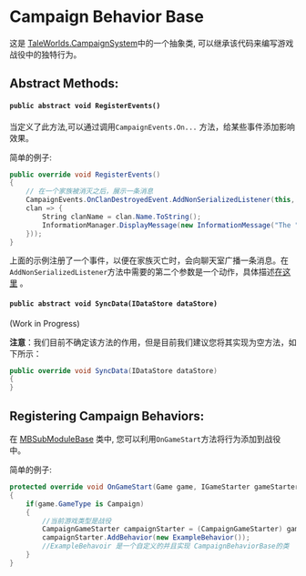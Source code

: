 # Campaign Behavior Base
这是 [TaleWorlds.CampaignSystem](./README.md)中的一个抽象类,  可以继承该代码来编写游戏战役中的独特行为。 

## Abstract Methods:
#### ```public abstract void RegisterEvents()```
当定义了此方法,可以通过调用`CampaignEvents.On...` 方法，给某些事件添加影响效果。 

简单的例子:

```csharp
public override void RegisterEvents()
{   
    // 在一个家族被消灭之后，展示一条消息
    CampaignEvents.OnClanDestroyedEvent.AddNonSerializedListener(this, new Action<Clan>(
    clan => {
        String clanName = clan.Name.ToString();
        InformationManager.DisplayMessage(new InformationMessage("The " + clanName + " was destroyed!"));
    }));
}
```
 上面的示例注册了一个事件，以便在家族灭亡时，会向聊天室广播一条消息。在`AddNonSerializedListener`方法中需要的第二个参数是一个动作，具体描述[在这里](https://docs.microsoft.com/en-us/dotnet/api/system.action-1?view=netframework-4.8) 。

#### ```public abstract void SyncData(IDataStore dataStore)```
(Work in Progress)

 **注意**：我们目前不确定该方法的作用，但是目前我们建议您将其实现为空方法，如下所示： 
```csharp
public override void SyncData(IDataStore dataStore)
{
}
```

## Registering Campaign Behaviors:
在 [MBSubModuleBase](../mountandblade/mbsubmodulebase.md) 类中,  您可以利用`OnGameStart`方法将行为添加到战役中。 

简单的例子:

```csharp
protected override void OnGameStart(Game game, IGameStarter gameStarter) 
{
    if(game.GameType is Campaign) 
    {
        //当前游戏类型是战役
        CampaignGameStarter campaignStarter = (CampaignGameStarter) gameStarter;
        campaignStarter.AddBehavior(new ExampleBehavior());
        //ExampleBehavoir 是一个自定义的并且实现 CampaignBehaviorBase的类
    }
}
```

